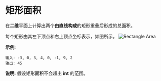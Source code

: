 # 矩形面积
在**二维**平面上计算出两个**由直线构成**的矩形重叠后形成的总面积。

每个矩形由其左下顶点和右上顶点坐标表示，如图所示。
![Rectangle Area](https://assets.leetcode-cn.com/aliyun-lc-upload/uploads/2018/10/22/rectangle_area.png)


**示例:**

    输入: -3, 0, 3, 4, 0, -1, 9, 2
    输出: 45

**说明:** 假设矩形面积不会超出 **int** 的范围。